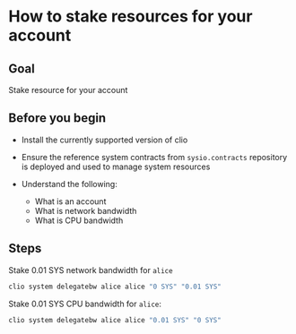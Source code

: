 # How to stake resources for your account

## Goal

Stake resource for your account

## Before you begin

* Install the currently supported version of clio

* Ensure the reference system contracts from `sysio.contracts` repository is deployed and used to manage system resources

* Understand the following:
  * What is an account
  * What is network bandwidth
  * What is CPU bandwidth

## Steps

Stake 0.01 SYS network bandwidth for `alice`

```sh
clio system delegatebw alice alice "0 SYS" "0.01 SYS"
```

Stake 0.01 SYS CPU bandwidth for `alice`:

```sh
clio system delegatebw alice alice "0.01 SYS" "0 SYS"
```
